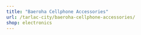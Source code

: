 ```yaml
---
title: "Baeroha Cellphone Accessories"
url: /tarlac-city/baeroha-cellphone-accessories/
shop: electronics
---
```

